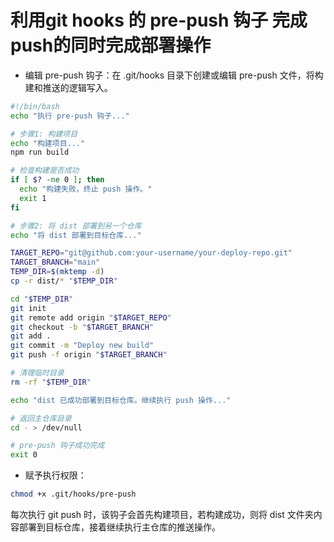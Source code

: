 # 利用git hooks 的 pre-push 钩子 完成push的同时完成部署操作

* 编辑 pre-push 钩子：在 .git/hooks 目录下创建或编辑 pre-push 文件，将构建和推送的逻辑写入。

``` sh	
#!/bin/bash
echo "执行 pre-push 钩子..."

# 步骤1: 构建项目
echo "构建项目..."
npm run build

# 检查构建是否成功
if [ $? -ne 0 ]; then
  echo "构建失败，终止 push 操作。"
  exit 1
fi

# 步骤2: 将 dist 部署到另一个仓库
echo "将 dist 部署到目标仓库..."

TARGET_REPO="git@github.com:your-username/your-deploy-repo.git"
TARGET_BRANCH="main"
TEMP_DIR=$(mktemp -d)
cp -r dist/* "$TEMP_DIR"

cd "$TEMP_DIR"
git init
git remote add origin "$TARGET_REPO"
git checkout -b "$TARGET_BRANCH"
git add .
git commit -m "Deploy new build"
git push -f origin "$TARGET_BRANCH"

# 清理临时目录
rm -rf "$TEMP_DIR"

echo "dist 已成功部署到目标仓库。继续执行 push 操作..."

# 返回主仓库目录
cd - > /dev/null

# pre-push 钩子成功完成
exit 0
```

	
* 赋予执行权限：

``` sh
chmod +x .git/hooks/pre-push
```


每次执行 git push 时，该钩子会首先构建项目，若构建成功，则将 dist 文件夹内容部署到目标仓库，接着继续执行主仓库的推送操作。